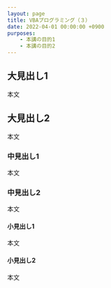 ```yaml
---
layout: page
title: VBAプログラミング（３）
date: 2022-04-01 00:00:00 +0900
purposes:
    - 本講の目的1
    - 本講の目的2
---
```



大見出し1
--------------

本文

大見出し2
--------------

本文

### 中見出し1

本文

### 中見出し2

本文

#### 小見出し1

本文

#### 小見出し2

本文